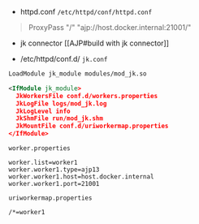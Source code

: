 - httpd.conf
`/etc/httpd/conf/httpd.conf`
> ProxyPass "/" "ajp://host.docker.internal:21001/"

- jk connector 
[[AJP#build with jk connector]]

- /etc/httpd/conf.d/
`jk.conf`
```xml jk.conf
LoadModule jk_module modules/mod_jk.so

<IfModule jk_module>
  JkWorkersFile conf.d/workers.properties
  JkLogFile logs/mod_jk.log
  JkLogLevel info
  JkShmFile run/mod_jk.shm
  JkMountFile conf.d/uriworkermap.properties
</IfModule>
```
`worker.properties`
```properties workers.properties
worker.list=worker1
worker.worker1.type=ajp13
worker.worker1.host=host.docker.internal
worker.worker1.port=21001
```
`uriworkermap.properties`
``` uriworkermap.properties
/*=worker1
```
